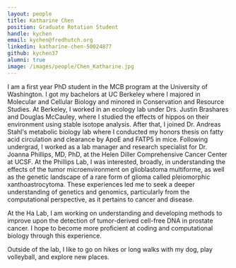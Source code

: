 ```yaml
---
layout: people
title: Katharine Chen
position: Graduate Rotation Student
handle: kychen
email: kychen@fredhutch.org
linkedin: katharine-chen-50024877
github: kychen37
alumni: true
image: /images/people/Chen_Katharine.jpg
---
```


I am a first year PhD student in the MCB program at the University of Washington. I got my bachelors at UC Berkeley where I majored in Molecular and Cellular Biology and minored in Conservation and Resource Studies. At Berkeley, I worked in an ecology lab under Drs. Justin Brashares and Douglas McCauley, where I studied the effects of hippos on their environment using stable isotope analysis. After that, I joined Dr. Andreas Stahl's metabolic biology lab where I conducted my honors thesis on fatty acid circulation and clearance by ApoE and FATP5 in mice. Following undergrad, I worked as a lab manager and research specialist for Dr. Joanna Phillips, MD, PhD, at the Helen Diller Comprehensive Cancer Center at UCSF. At the Phillips Lab, I was interested, broadly, in understanding the effects of the tumor microenvironment on glioblastoma multiforme, as well as the genetic landscape of a rare form of glioma called pleiomorphic xanthoastrocytoma. These experiences led me to seek a deeper understanding of genetics and genomics, particularly from the computational perspective, as it pertains to cancer and disease. 

At the Ha Lab, I am working on understanding and developing methods to improve upon the detection of tumor-derived cell-free DNA in prostate cancer. I hope to become more proficient at coding and computational biology through this experience. 

Outside of the lab, I like to go on hikes or long walks with my dog, play volleyball, and explore new places. 